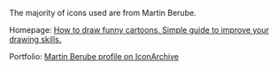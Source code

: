 The majority of icons used are from Martin Berube.

Homepage: <a href="http://www.how-to-draw-funny-cartoons.com">How to draw funny cartoons. Simple guide to improve your drawing skills.</a>

Portfolio: <a href="http://www.iconarchive.com/artist/martin-berube.html">Martin Berube profile on IconArchive</a>
